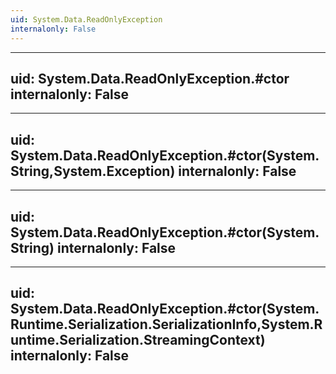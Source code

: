 ```yaml
---
uid: System.Data.ReadOnlyException
internalonly: False
---
```


---
uid: System.Data.ReadOnlyException.#ctor
internalonly: False
---

---
uid: System.Data.ReadOnlyException.#ctor(System.String,System.Exception)
internalonly: False
---

---
uid: System.Data.ReadOnlyException.#ctor(System.String)
internalonly: False
---

---
uid: System.Data.ReadOnlyException.#ctor(System.Runtime.Serialization.SerializationInfo,System.Runtime.Serialization.StreamingContext)
internalonly: False
---
